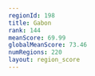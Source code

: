 ```yaml
---
regionId: 198
title: Gabon
rank: 144
meanScore: 69.99
globalMeanScore: 73.46
numRegions: 220
layout: region_score
---
```

